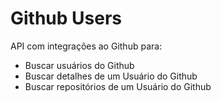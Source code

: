 # Github Users

API com integrações ao Github para:

+ Buscar usuários do Github
+ Buscar detalhes de um Usuário do Github
+ Buscar repositórios de um Usuário do Github
